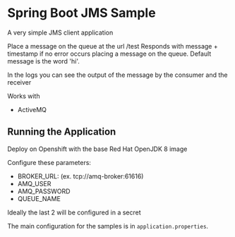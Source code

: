 # Spring Boot JMS Sample

A very simple JMS client application 

Place a message on the queue at the url /test
Responds with message + timestamp if no error occurs placing a message on the queue. Default message is the word 'hi'. 

In the logs you can see the output of the message by the consumer and the receiver

Works with 

* ActiveMQ

## Running the Application

Deploy on Openshift with the base Red Hat OpenJDK 8 image

Configure these parameters:

* BROKER_URL: (ex. tcp://amq-broker:61616)
* AMQ_USER
* AMQ_PASSWORD
* QUEUE_NAME

Ideally the last 2 will be configured in a secret

The main configuration for the samples is in `application.properties`.


